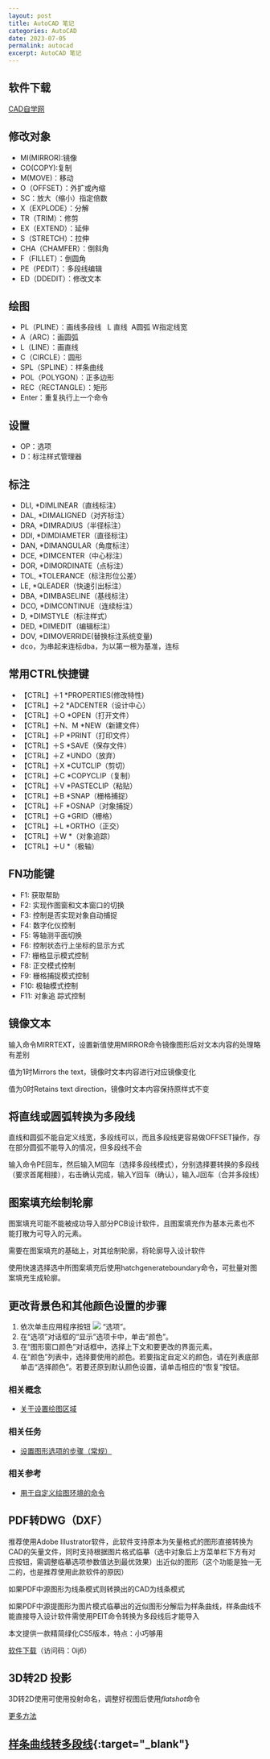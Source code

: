 ```yaml
---
layout: post
title: AutoCAD 笔记
categories: AutoCAD
date: 2023-07-05
permalink: autocad
excerpt: AutoCAD 笔记
---
```


## 软件下载


[CAD自学网](http://www.cadzxw.com/download.html)

## 修改对象

*   MI(MIRROR):镜像
*   CO(COPY):复制
*   M(MOVE)：移动
*   O（OFFSET）：外扩或內缩
*   SC：放大（缩小）指定倍数
*   X（EXPLODE）：分解
*   TR（TRIM）：修剪
*   EX（EXTEND）：延伸
*   S（STRETCH）：拉伸
*   CHA（CHAMFER）：倒斜角
*   F（FILLET）：倒圆角
*   PE（PEDIT）：多段线编辑
*   ED（DDEDIT）：修改文本

## 绘图

*   PL（PLINE）：画线多段线   L 直线  A圆弧 W指定线宽
*   A（ARC）：画圆弧
*   L（LINE）：画直线
*   C（CIRCLE）：圆形
*   SPL（SPLINE）：样条曲线
*   POL（POLYGON）：正多边形
*   REC（RECTANGLE）：矩形
*   Enter：重复执行上一个命令

## 设置

*   OP：选项
*   D：标注样式管理器

## 标注

*   DLI, \*DIMLINEAR（直线标注）
*   DAL, \*DIMALIGNED（对齐标注）
*   DRA, \*DIMRADIUS（半径标注）
*   DDI, \*DIMDIAMETER（直径标注）
*   DAN, \*DIMANGULAR（角度标注）
*   DCE, \*DIMCENTER（中心标注）
*   DOR, \*DIMORDINATE（点标注）
*   TOL, \*TOLERANCE（标注形位公差）
*   LE, \*QLEADER（快速引出标注）
*   DBA, \*DIMBASELINE（基线标注）
*   DCO, \*DIMCONTINUE（连续标注）
*   D, \*DIMSTYLE（标注样式）
*   DED, \*DIMEDIT（编辑标注）
*   DOV, \*DIMOVERRIDE(替换标注系统变量)
*   dco，为串起来连标dba，为以第一根为基准，连标

## 常用CTRL快捷键

*   【CTRL】＋1 \*PROPERTIES(修改特性)
*   【CTRL】＋2 \*ADCENTER（设计中心）
*   【CTRL】＋O \*OPEN（打开文件）
*   【CTRL】＋N、M \*NEW（新建文件）
*   【CTRL】＋P \*PRINT（打印文件）
*   【CTRL】＋S \*SAVE（保存文件）
*   【CTRL】＋Z \*UNDO（放弃）
*   【CTRL】＋X \*CUTCLIP（剪切）
*   【CTRL】＋C \*COPYCLIP（复制）
*   【CTRL】＋V \*PASTECLIP（粘贴）
*   【CTRL】＋B \*SNAP（栅格捕捉）
*   【CTRL】＋F \*OSNAP（对象捕捉）
*   【CTRL】＋G \*GRID（栅格）
*   【CTRL】＋L \*ORTHO（正交）
*   【CTRL】＋W \*（对象追踪）
*   【CTRL】＋U \*（极轴）

## FN功能键

*   F1: 获取帮助
*   F2: 实现作图窗和文本窗口的切换
*   F3: 控制是否实现对象自动捕捉
*   F4: 数字化仪控制
*   F5: 等轴测平面切换
*   F6: 控制状态行上坐标的显示方式
*   F7: 栅格显示模式控制
*   F8: 正交模式控制
*   F9: 栅格捕捉模式控制
*   F10: 极轴模式控制
*   F11: 对象追 踪式控制

## 镜像文本

输入命令MIRRTEXT，设置新值使用MIRROR命令镜像图形后对文本内容的处理略有差别

值为1时Mirrors the text，镜像时文本内容进行对应镜像变化

值为0时Retains text direction，镜像时文本内容保持原样式不变

## 将直线或圆弧转换为多段线


直线和圆弧不能自定义线宽，多段线可以，而且多段线更容易做OFFSET操作，存在部分圆弧不能导入的情况，但多段线不会

输入命令PE回车，然后输入M回车（选择多段线模式），分别选择要转换的多段线（要求首尾相接），右击确认完成，输入Y回车（确认），输入J回车（合并多段线）

## 图案填充绘制轮廓

图案填充可能不能被成功导入部分PCB设计软件，且图案填充作为基本元素也不能打散为可导入的元素。

需要在图案填充的基础上，对其绘制轮廓，将轮廓导入设计软件

使用快速选择选中所图案填充后使用hatchgenerateboundary命令，可批量对图案填充生成轮廓。

## 更改背景色和其他颜色设置的步骤

1.  依次单击应用程序按钮 ![](https://help.autodesk.com/cloudhelp/2019/CHS/AutoCAD-Core/images/ac.menuaro.gif) “选项”。
2.  在“选项”对话框的“显示”选项卡中，单击“颜色”。
3.  在“图形窗口颜色”对话框中，选择上下文和要更改的界面元素。
4.  在“颜色”列表中，选择要使用的颜色。若要指定自定义的颜色，请在列表底部单击“选择颜色”。若要还原到默认颜色设置，请单击相应的“恢复”按钮。

### 相关概念

*   [关于设置绘图区域](https://knowledge.autodesk.com/zh-hans/support/autocad/learn-explore/caas/CloudHelp/cloudhelp/2019/CHS/AutoCAD-Core/files/GUID-2C96D553-8BF9-48F7-9473-0D23877AF446-htm.html)

### 相关任务

*   [设置图形选项的步骤（常规）](https://knowledge.autodesk.com/zh-hans/support/autocad/learn-explore/caas/CloudHelp/cloudhelp/2019/CHS/AutoCAD-Core/files/GUID-7BDD6F82-F1B4-4430-AE91-18A5E243A1B5-htm.html)

### 相关参考

*   [用于自定义绘图环境的命令](https://knowledge.autodesk.com/zh-hans/support/autocad/learn-explore/caas/CloudHelp/cloudhelp/2019/CHS/AutoCAD-Core/files/GUID-78E0A321-1927-4A01-B9EB-744E535870DE-htm.html)

## PDF转DWG（DXF）

推荐使用Adobe Illustrator软件，此软件支持原本为矢量格式的图形直接转换为CAD的矢量文件，同时支持根据图片格式临摹（选中对象后上方菜单栏下方有对应按钮，需调整临摹选项参数值达到最优效果）出近似的图形（这个功能是独一无二的，也是推荐使用此款软件的原因）

如果PDF中源图形为线条模式则转换出的CAD为线条模式

如果PDF中源提图形为图片模式临摹出的近似图形分解后为样条曲线，样条曲线不能直接导入设计软件需使用PEIT命令转换为多段线后才能导入

本文提供一款精简绿化CS5版本，特点：小巧够用

[软件下载](https://cloud.189.cn/t/7jmiUnV3amem)（访问码：0ij6）

## 3D转2D 投影

3D转2D使用可使用投射命名，调整好视图后使用*flatshot*命令

[更多方法](http://www.everleap.com.tw/tech/adsk_0001.pdf)

## [样条曲线转多段线](https://tiny-yhw.github.io//autocad-spline-to-polyline){:target="_blank"}